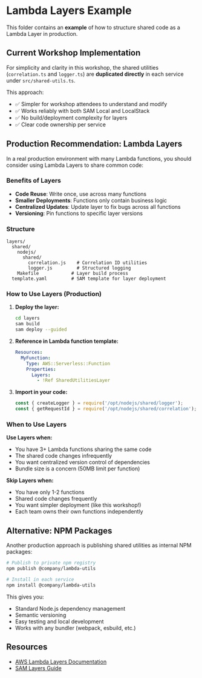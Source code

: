 # Lambda Layers Example

This folder contains an **example** of how to structure shared code as a Lambda Layer in production.

## Current Workshop Implementation

For simplicity and clarity in this workshop, the shared utilities (`correlation.ts` and `logger.ts`) are **duplicated directly** in each service under `src/shared-utils.ts`.

This approach:
- ✅ Simpler for workshop attendees to understand and modify
- ✅ Works reliably with both SAM Local and LocalStack
- ✅ No build/deployment complexity for layers
- ✅ Clear code ownership per service

## Production Recommendation: Lambda Layers

In a real production environment with many Lambda functions, you should consider using Lambda Layers to share common code:

### Benefits of Layers
- **Code Reuse**: Write once, use across many functions
- **Smaller Deployments**: Functions only contain business logic
- **Centralized Updates**: Update layer to fix bugs across all functions
- **Versioning**: Pin functions to specific layer versions

### Structure
```
layers/
  shared/
    nodejs/
      shared/
        correlation.js    # Correlation ID utilities
        logger.js         # Structured logging
    Makefile            # Layer build process
  template.yaml         # SAM template for layer deployment
```

### How to Use Layers (Production)

1. **Deploy the layer:**
   ```bash
   cd layers
   sam build
   sam deploy --guided
   ```

2. **Reference in Lambda function template:**
   ```yaml
   Resources:
     MyFunction:
       Type: AWS::Serverless::Function
       Properties:
         Layers:
           - !Ref SharedUtilitiesLayer
   ```

3. **Import in your code:**
   ```javascript
   const { createLogger } = require('/opt/nodejs/shared/logger');
   const { getRequestId } = require('/opt/nodejs/shared/correlation');
   ```

### When to Use Layers

**Use Layers when:**
- You have 3+ Lambda functions sharing the same code
- The shared code changes infrequently
- You want centralized version control of dependencies
- Bundle size is a concern (50MB limit per function)

**Skip Layers when:**
- You have only 1-2 functions
- Shared code changes frequently
- You want simpler deployment (like this workshop!)
- Each team owns their own functions independently

## Alternative: NPM Packages

Another production approach is publishing shared utilities as internal NPM packages:

```bash
# Publish to private npm registry
npm publish @company/lambda-utils

# Install in each service
npm install @company/lambda-utils
```

This gives you:
- Standard Node.js dependency management
- Semantic versioning
- Easy testing and local development
- Works with any bundler (webpack, esbuild, etc.)

## Resources

- [AWS Lambda Layers Documentation](https://docs.aws.amazon.com/lambda/latest/dg/configuration-layers.html)
- [SAM Layers Guide](https://docs.aws.amazon.com/serverless-application-model/latest/developerguide/building-layers.html)
